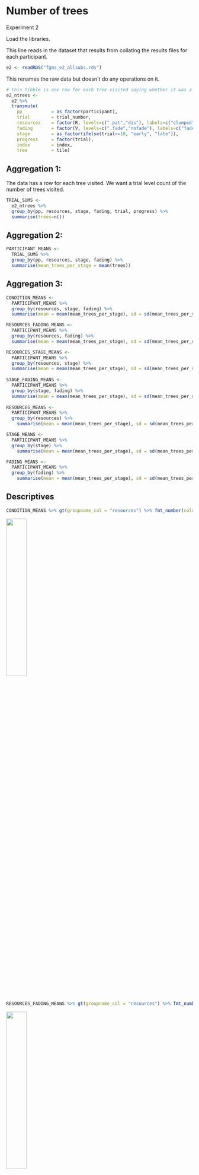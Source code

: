 # Number of trees

Experiment 2



Load the libraries.



This line reads in the dataset that results from collating the results files for each participant.


```r
e2 <- readRDS("fgms_e2_allsubs.rds")
```
 
This renames the raw data but doesn't do any operations on it.


```r
# this tibble is one row for each tree visited saying whether it was a revisit or not
e2_ntrees <-
  e2 %>%
  transmute(
    pp           = as_factor(participant),
    trial        = trial_number,
    resources    = factor(R, levels=c(".pat","dis"), labels=c("clumped", "random")),
    fading       = factor(V, levels=c(".fade","nofade"), labels=c("fade", "no_fade")),
    stage        = as_factor(ifelse(trial<=10, "early", "late")),
    progress     = factor(trial),
    index        = index,
    tree         = tile)
```

## Aggregation 1: 

The data has a row for each tree visited. We want a trial level count of the number of trees visited. 


```r
TRIAL_SUMS <- 
  e2_ntrees %>% 
  group_by(pp, resources, stage, fading, trial, progress) %>% 
  summarise(trees=n())
```
                                
## Aggregation 2:


```r
PARTICIPANT_MEANS <-
  TRIAL_SUMS %>% 
  group_by(pp, resources, stage, fading) %>% 
  summarise(mean_trees_per_stage = mean(trees))
```

## Aggregation 3:


```r
CONDITION_MEANS <-
  PARTICIPANT_MEANS %>% 
  group_by(resources, stage, fading) %>% 
  summarise(mean = mean(mean_trees_per_stage), sd = sd(mean_trees_per_stage)) 

RESOURCES_FADING_MEANS <-
  PARTICIPANT_MEANS %>% 
  group_by(resources, fading) %>% 
  summarise(mean = mean(mean_trees_per_stage), sd = sd(mean_trees_per_stage))

RESOURCES_STAGE_MEANS <-
  PARTICIPANT_MEANS %>% 
  group_by(resources, stage) %>% 
  summarise(mean = mean(mean_trees_per_stage), sd = sd(mean_trees_per_stage))
  
STAGE_FADING_MEANS <-
  PARTICIPANT_MEANS %>% 
  group_by(stage, fading) %>% 
  summarise(mean = mean(mean_trees_per_stage), sd = sd(mean_trees_per_stage))
  
RESOURCES_MEANS <-
  PARTICIPANT_MEANS %>% 
  group_by(resources) %>% 
    summarise(mean = mean(mean_trees_per_stage), sd = sd(mean_trees_per_stage))

STAGE_MEANS <-
  PARTICIPANT_MEANS %>% 
  group_by(stage) %>% 
    summarise(mean = mean(mean_trees_per_stage), sd = sd(mean_trees_per_stage))

FADING_MEANS <-
  PARTICIPANT_MEANS %>% 
  group_by(fading) %>% 
    summarise(mean = mean(mean_trees_per_stage), sd = sd(mean_trees_per_stage))
```

## Descriptives


```r
CONDITION_MEANS %>% gt(groupname_col = "resources") %>% fmt_number(columns = c("mean","sd"), decimals=2) %>% gtsave("e2_tables/ntrees_condition_means.png")
```

<img src="e2_figures/unnamed-chunk-7-1.png" width="33%" />


```r
RESOURCES_FADING_MEANS %>% gt(groupname_col = "resources") %>% fmt_number(columns = c("mean","sd"), decimals=2) %>% gtsave("e2_tables/ntrees_resources_fading_means.png")
```

<img src="e2_figures/unnamed-chunk-8-1.png" width="33%" />


```r
RESOURCES_STAGE_MEANS %>% gt(groupname_col = "resources") %>% fmt_number(columns = c("mean","sd"), decimals=2) %>% gtsave("e2_tables/ntrees_resources_stage_means.png")
```

<img src="e2_figures/unnamed-chunk-9-1.png" width="33%" />


```r
STAGE_FADING_MEANS %>% gt(groupname_col = "stage") %>% fmt_number(columns = c("mean","sd"), decimals=2) %>% gtsave("e2_tables/ntrees_stage_fading_means.png")
```

<img src="e2_figures/unnamed-chunk-10-1.png" width="33%" />


```r
RESOURCES_MEANS %>% gt() %>% fmt_number(columns = c("mean","sd"), decimals=2) %>% gtsave("e2_tables/ntrees_resources_means.png")
```

<img src="e2_figures/unnamed-chunk-11-1.png" width="33%" />


```r
STAGE_MEANS %>% gt() %>% fmt_number(columns = c("mean","sd"), decimals=2) %>% gtsave("e2_tables/ntrees_stage_means.png")
```

<img src="e2_figures/descr-1.png" width="33%" />


```r
FADING_MEANS %>% gt() %>% fmt_number(columns = c("mean","sd"), decimals=2) %>% gtsave("e2_tables/ntrees_fading_means.png")
```

<img src="e2_figures/unnamed-chunk-12-1.png" width="33%" />

## ANOVA with resources and stage within-subjects and fading between-subjects


```r
options(contrasts=c("contr.sum","contr.poly"))
ez_ntrees <- ezANOVA(data=PARTICIPANT_MEANS,
               dv=mean_trees_per_stage,
               wid=pp,
               within=c(resources,stage),
               between=fading,
               type=3)
#> Warning: Data is unbalanced (unequal N per group). Make sure
#> you specified a well-considered value for the type argument
#> to ezANOVA().
```


```r
ez_ntrees$ANOVA %>% 
  select(-ges) %>% 
  gt() %>% 
  tab_header(
    title="Number of trees",
    subtitle = "ANOVA table"
  ) %>% 
  fmt_number(
    columns = c("F"),
    rows=everything(),
    decimals=2
  )  %>% 
  fmt_number(
    columns = c("p"),
    rows=everything(),
    decimals=3
  ) %>% 
  cols_align(
    columns=`p<.05`,
    align="c"
  ) %>% 
  gtsave("e2_tables/ntrees_anova-number-of-trees.png")
```

<img src="e2_figures/unnamed-chunk-14-1.png" width="33%" />

